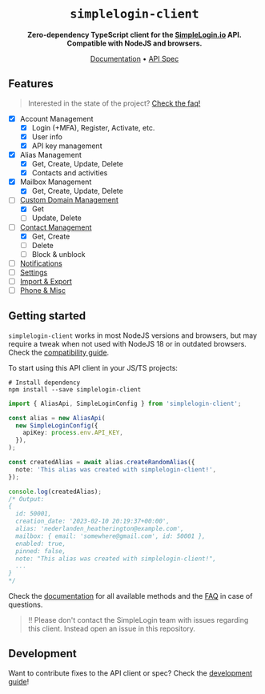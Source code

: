 <div align="center">
  <h1><code>simplelogin-client</code></h1>
  <p>
    <strong>Zero-dependency TypeScript client for the <a href="https://simplelogin.io">SimpleLogin.io</a> API. Compatible with NodeJS and browsers.</strong>
  </p>
  <p>
    <a href="https://kennethwussmann.github.io/simplelogin-client/typedoc/index.html">Documentation</a> • <a href="https://kennethwussmann.github.io/simplelogin-client/redoc/index.html">API Spec</a> 
  </p>
</div>

## Features

> Interested in the state of the project? [Check the faq!](./docs/faq.md#whats-the-current-project-state)

- [x] Account Management
  - [x] Login (+MFA), Register, Activate, etc.
  - [x] User info
  - [x] API key management
- [x] Alias Management
  - [x] Get, Create, Update, Delete
  - [x] Contacts and activities
- [x] Mailbox Management
  - [x] Get, Create, Update, Delete
- [ ] [Custom Domain Management](https://github.com/KennethWussmann/simplelogin-client/issues/7)
  - [x] Get
  - [ ] Update, Delete
- [ ] [Contact Management](https://github.com/KennethWussmann/simplelogin-client/issues/8)
  - [x] Get, Create
  - [ ] Delete
  - [ ] Block & unblock
- [ ] [Notifications](https://github.com/KennethWussmann/simplelogin-client/issues/9)
- [ ] [Settings](https://github.com/KennethWussmann/simplelogin-client/issues/10)
- [ ] [Import & Export](https://github.com/KennethWussmann/simplelogin-client/issues/11)
- [ ] [Phone & Misc](https://github.com/KennethWussmann/simplelogin-client/issues/12)

## Getting started

`simplelogin-client` works in most NodeJS versions and browsers, but may require a tweak when not used with NodeJS 18 or in outdated browsers. Check the [compatibility guide](./docs/faq.md#what-nodejs-version-and-browsers-are-supported).

To start using this API client in your JS/TS projects:

```shell
# Install dependency
npm install --save simplelogin-client
```

```typescript
import { AliasApi, SimpleLoginConfig } from 'simplelogin-client';

const alias = new AliasApi(
  new SimpleLoginConfig({
    apiKey: process.env.API_KEY,
  }),
);

const createdAlias = await alias.createRandomAlias({
  note: 'This alias was created with simplelogin-client!',
});

console.log(createdAlias);
/* Output:
{
  id: 50001,
  creation_date: '2023-02-10 20:19:37+00:00',
  alias: 'nederlanden_heatherington@example.com',
  mailbox: { email: 'somewhere@gmail.com', id: 50001 },
  enabled: true,
  pinned: false,
  note: "This alias was created with simplelogin-client!",
  ...
}
*/
```

Check the [documentation](https://kennethwussmann.github.io/simplelogin-client/typedoc/index.html) for all available methods and the [FAQ](./docs/faq.md) in case of questions.

> :bangbang: Please don't contact the SimpleLogin team with issues regarding this client. Instead open an issue in this repository.

## Development

Want to contribute fixes to the API client or spec? Check the [development guide](./docs/development.md)!
